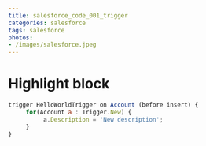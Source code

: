 ```yaml
---
title: salesforce_code_001_trigger
categories: salesforce
tags: salesforce
photos:
- /images/salesforce.jpeg
---
```




# Highlight block

```javascript
trigger HelloWorldTrigger on Account (before insert) {
     for(Account a : Trigger.New) {
          a.Description = 'New description';
     }  
}  
```